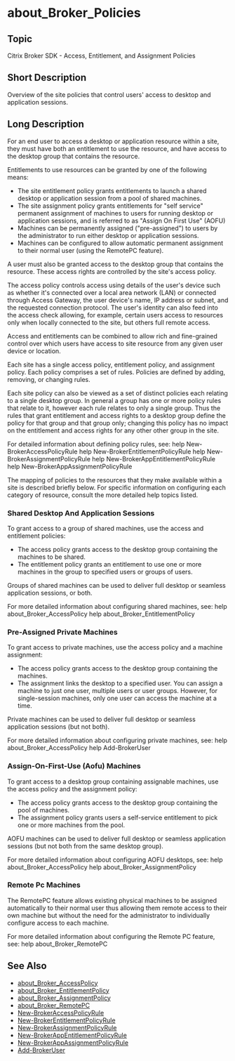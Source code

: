 ﻿
# about\_Broker\_Policies

## Topic
Citrix Broker SDK - Access, Entitlement, and Assignment Policies


## Short Description
Overview of the site policies that control users' access to desktop and application sessions.


## Long Description
For an end user to access a desktop or application resource within a site, they must have both an entitlement to use the resource, and have access to the desktop group that contains the resource.

Entitlements to use resources can be granted by one of the following means:


* The site entitlement policy grants entitlements to launch a shared desktop or application session from a pool of shared machines.
* The site assignment policy grants entitlements for "self service" permanent assignment of machines to users for running desktop or application sessions, and is referred to as "Assign On First Use" (AOFU)
* Machines can be permanently assigned ("pre-assigned") to users by the administrator to run either desktop or application sessions.
* Machines can be configured to allow automatic permanent assignment to their normal user (using the RemotePC feature).

A user must also be granted access to the desktop group that contains the resource. These access rights are controlled by the site's access policy.

The access policy controls access using details of the user's device such as whether it's connected over a local area network (LAN) or connected through Access Gateway, the user device's name, IP address or subnet, and the requested connection protocol. The user's identity can also feed into the access check allowing, for example, certain users access to resources only when locally connected to the site, but others full remote access.

Access and entitlements can be combined to allow rich and fine-grained control over which users have access to site resource from any given user device or location.

Each site has a single access policy, entitlement policy, and assignment policy. Each policy comprises a set of rules. Policies are defined by adding, removing, or changing rules.

Each site policy can also be viewed as a set of distinct policies each relating to a single desktop group. In general a group has one or more policy rules that relate to it, however each rule relates to only a single group. Thus the rules that grant entitlement and access rights to a desktop group define the policy for that group and that group only; changing this policy has no impact on the entitlement and access rights for any other other group in the site.

For detailed information about defining policy rules, see: help New-BrokerAccessPolicyRule help New-BrokerEntitlementPolicyRule help New-BrokerAssignmentPolicyRule help New-BrokerAppEntitlementPolicyRule help New-BrokerAppAssignmentPolicyRule

The mapping of policies to the resources that they make available within a site is described briefly below. For specific information on configuring each category of resource, consult the more detailed help topics listed.


### Shared Desktop And Application Sessions
To grant access to a group of shared machines, use the access and entitlement policies:


* The access policy grants access to the desktop group containing the machines to be shared.
* The entitlement policy grants an entitlement to use one or more machines in the group to specified users or groups of users.

Groups of shared machines can be used to deliver full desktop or seamless application sessions, or both.

For more detailed information about configuring shared machines, see: help about\_Broker\_AccessPolicy help about\_Broker\_EntitlementPolicy


### Pre-Assigned Private Machines
To grant access to private machines, use the access policy and a machine assignment:


* The access policy grants access to the desktop group containing the machines.
* The assignment links the desktop to a specified user. You can assign a machine to just one user, multiple users or user groups. However, for single-session machines, only one user can access the machine at a time.

Private machines can be used to deliver full desktop or seamless application sessions (but not both).

For more detailed information about configuring private machines, see: help about\_Broker\_AccessPolicy help Add-BrokerUser


### Assign-On-First-Use (Aofu) Machines
To grant access to a desktop group containing assignable machines, use the access policy and the assignment policy:


* The access policy grants access to the desktop group containing the pool of machines.
* The assignment policy grants users a self-service entitlement to pick one or more machines from the pool.

AOFU machines can be used to deliver full desktop or seamless application sessions (but not both from the same desktop group).

For more detailed information about configuring AOFU desktops, see: help about\_Broker\_AccessPolicy help about\_Broker\_AssignmentPolicy


### Remote Pc Machines
The RemotePC feature allows existing physical machines to be assigned automatically to their normal user thus allowing them remote access to their own machine but without the need for the administrator to individually configure access to each machine.

For more detailed information about configuring the Remote PC feature, see: help about\_Broker\_RemotePC


## See Also

* [about\_Broker\_AccessPolicy](../about_Broker_AccessPolicy/)
* [about\_Broker\_EntitlementPolicy](../about_Broker_EntitlementPolicy/)
* [about\_Broker\_AssignmentPolicy](../about_Broker_AssignmentPolicy/)
* [about\_Broker\_RemotePC](../about_Broker_RemotePC/)
* [New-BrokerAccessPolicyRule](../New-BrokerAccessPolicyRule/)
* [New-BrokerEntitlementPolicyRule](../New-BrokerEntitlementPolicyRule/)
* [New-BrokerAssignmentPolicyRule](../New-BrokerAssignmentPolicyRule/)
* [New-BrokerAppEntitlementPolicyRule](../New-BrokerAppEntitlementPolicyRule/)
* [New-BrokerAppAssignmentPolicyRule](../New-BrokerAppAssignmentPolicyRule/)
* [Add-BrokerUser](../Add-BrokerUser/)

